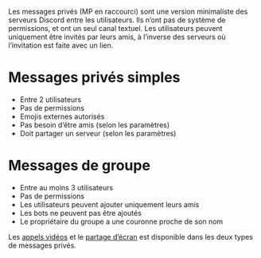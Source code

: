 <!-- TITLE: [FR] Messages privés -->
<!-- SUBTITLE: Informations sur les messages privés (MP) sur Discord -->

Les messages privés (MP en raccourci) sont une version minimaliste des serveurs Discord entre les utilisateurs. Ils n’ont pas de système de permissions, et ont un seul canal textuel. Les utilisateurs peuvent uniquement être invités par leurs amis, à l’inverse des serveurs où l’invitation est faite avec un lien.

# Messages privés simples

* Entre 2 utilisateurs
* Pas de permissions
* Emojis externes autorisés
* Pas besoin d’être amis (selon les paramètres)
* Doit partager un serveur (selon les paramètres)

# Messages de groupe

* Entre au moins 3 utilisateurs
* Pas de permissions
* Les utilisateurs peuvent ajouter uniquement leurs amis
* Les bots ne peuvent pas être ajoutés
* Le propriétaire du groupe a une couronne proche de son nom

Les [appels vidéos](/video-chat) et le [partage d’écran](/screensharing) est disponible dans les deux types de messages privés.